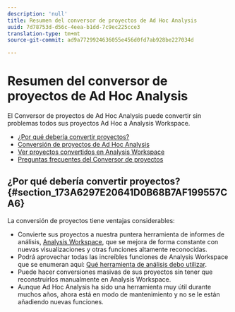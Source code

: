 ```yaml
---
description: 'null'
title: Resumen del conversor de proyectos de Ad Hoc Analysis
uuid: 7d78753d-d56c-4eea-b1dd-7c9ec225cce3
translation-type: tm+mt
source-git-commit: ad9a7729924636055e456d0fd7ab928be227034d

---
```



# Resumen del conversor de proyectos de Ad Hoc Analysis

El Conversor de proyectos de Ad Hoc Analysis puede convertir sin problemas todos sus proyectos Ad Hoc a Analysis Workspace.

* [¿Por qué debería convertir proyectos?](/help/analyze/ad-hoc-analysis/c-aha-project-converter/aha2aw-overview.md#section_173A6297E20641D0B68B7AF199557CA6)
* [Conversión de proyectos de Ad Hoc Analysis](/help/analyze/ad-hoc-analysis/c-aha-project-converter/aha2aw-workflow.md#topic_5A55F73488704C5D8E42CDD04B5984DE)
* [Ver proyectos convertidos en Analysis Workspace](/help/analyze/ad-hoc-analysis/c-aha-project-converter/view-projects-workspace.md)
* [Preguntas frecuentes del Conversor de proyectos](/help/analyze/ad-hoc-analysis/c-aha-project-converter/aha2aw-converter-faq.md#topic_8231595303AD403E9322645A63632D57)

## ¿Por qué debería convertir proyectos? {#section_173A6297E20641D0B68B7AF199557CA6}

La conversión de proyectos tiene ventajas considerables:

* Convierte sus proyectos a nuestra puntera herramienta de informes de análisis, [Analysis Workspace](https://docs.adobe.com/content/help/en/analytics/analyze/analysis-workspace/home.html), que se mejora de forma constante con nuevas visualizaciones y otras funciones altamente reconocidas.
* Podrá aprovechar todas las increíbles funciones de Analysis Workspace que se enumeran aquí: [Qué herramienta de análisis debo utilizar](https://docs.adobe.com/content/help/en/analytics/admin/admin-overview/which-analytics-tool.html).
* Puede hacer conversiones masivas de sus proyectos sin tener que reconstruirlos manualmente en Analysis Workspace.
* Aunque Ad Hoc Analysis ha sido una herramienta muy útil durante muchos años, ahora está en modo de mantenimiento y no se le están añadiendo nuevas funciones.

